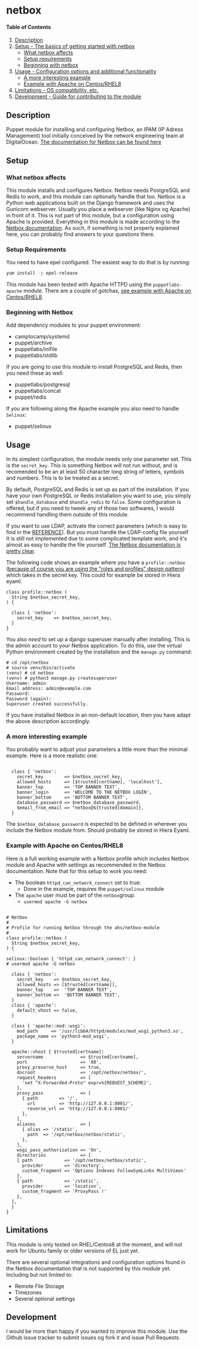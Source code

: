 # netbox

#### Table of Contents

1. [Description](#description)
2. [Setup - The basics of getting started with netbox](#setup)
    * [What netbox affects](#what-netbox-affects)
    * [Setup requirements](#setup-requirements)
    * [Beginning with netbox](#beginning-with-netbox)
3. [Usage - Configuration options and additional functionality](#usage)
    * [A more interesting example](#a-more-interesting-example)
    * [Example with Apache on Centos/RHEL8](#example-with-apache-on-centosrhel8)
4. [Limitations - OS compatibility, etc.](#limitations)
5. [Development - Guide for contributing to the module](#development)

## Description

Puppet module for installing and configuring Netbox, an IPAM (IP Adress Management) tool initially conceived by the network engineering team at DigitalOcean. [The documentation for Netbox can be found here](https://netbox.readthedocs.io/) 

## Setup

### What netbox affects

This module installs and configures Netbox. Netbox needs PostgreSQL and Redis to work, and this module can optionally handle that too. Netbox is a Python web applications built on the Django framework and uses the Gunicorn webserver. Usually you place a webserver (like Nginx og Apache) in front of it. This is not part of this module, but a configuration using Apache is provided. Everything in this module is made according to the [Netbox documentation](https://netbox.readthedocs.io/). As such, if something is not properly explained here, you can probably find answers to your questions there.

### Setup Requirements 

You need to have epel configured. The easiest way to do that is by running:

```bash
yum install -y epel-release
```

This module has been tested with Apache HTTPD using the `puppetlabs-apache` module. There are a couple of gotchas, [see example with Apache on Centos/RHEL8](#example-with-apache-on-centosrhel8).

### Beginning with Netbox

Add dependency modules to your puppet environment:

* camptocamp/systemd
* puppet/archive
* puppetlabs/inifile
* puppetlabs/stdlib

If you are going to use this module to install PostgreSQL and Redis, then you need these as well:

* puppetlabs/postgresql
* puppetlabs/concat
* puppet/redis

If you are following along the Apache example you also need to handle `Selinux`:

* puppet/selinux


## Usage

In its simplest configuration, the module needs only one parameter set. This is the `secret_key`. This is something Netbox will not run without, and is recomended to be an at least 50 character long string of letters, symbols and numbers. This is to be treated as a secret.

By default, PostgreSQL and Redis is set up as part of the installation. If you have your own PostgreSQL or Redis installation you want to use, you simply set `$handle_database` and `$handle_redis` to `false`. Some configuration is offered, but if you need to tweek any of those two softwares, I would recommend handling them outside of this module.

If you want to use LDAP, activate the correct parameters (which is easy to find in the [REFERENCE](https://github.com/anderssh/ash-netbox/blob/master/REFERENCE.md)). But you must handle the LDAP-config file yourself It is still not implemented due to some complicated template work, and it's almost as easy to handle the file yourself. [The Netbox documentation is pretty clear](https://netbox.readthedocs.io/en/stable/installation/5-ldap/).

The following code shows an example where you have a `profile::netbox` ([because of course you are using the "roles and profiles" design pattern](https://puppet.com/docs/pe/latest/the_roles_and_profiles_method.html)) which takes in the secret key. This could for example be stored in Hiera eyaml.

```puppet
class profile::netbox (
  String $netbox_secret_key,
) {

  class { 'netbox':
    secret_key    => $netbox_secret_key,
  }
}
```

You also _need_ to set up a django superuser manually after installing. This is the admin account to your Netbox application. To do this, use the virtual Python environment created by the installation and the `manage.py` command:

```
# cd /opt/netbox
# source venv/bin/activate
(venv) # cd netbox
(venv) # python3 manage.py createsuperuser
Username: admin
Email address: admin@example.com
Password:
Password (again):
Superuser created successfully.
```
If you have installed Netbox in an non-default location, then you have adapt the above description accordingly.

### A more interesting example

You probably want to adjust your parameters a little more than the minimal example. Here is a more realistic one:

```puppet

  class { 'netbox':
    secret_key        => $netbox_secret_key,
    allowed_hosts     => [$trusted[certname], 'localhost'],
    banner_top        => 'TOP BANNER TEXT',
    banner_login      => 'WELCOME TO THE NETBOX LOGIN',
    banner_bottom     => 'BOTTOM BANNER TEXT',
    database_password => $netbox_database_password,
    $email_from_email => "netbox@${trusted[domain]},
  }
```

The `$netbox_database_password` is expected to be defined in wherever you include the Netbox module from. Should probably be stored in Hiera Eyaml.

### Example with Apache on Centos/RHEL8

Here is a full working example with a Netbox profile which includes Netbox module and Apache with settings as recommended in the Netbox documentation. Note that for this setup to work you need:

* The boolean `httpd_can_network_connect` set to true:
  - Done in the example, requires the `puppet/selinux` module
* The `apache` user must be part of the `netbox`group:
  - `usermod apache -G netbox`  

```puppet

# Netbox
#
# Profile for running Netbox through the ahs/netbox-module
#
class profile::netbox (
  String $netbox_secret_key,
) {

selinux::boolean { 'httpd_can_network_connect': }
# usermod apache -G netbox

  class { 'netbox':
    secret_key    => $netbox_secret_key,
    allowed_hosts => [$trusted[certname]],
    banner_top    =>  'TOP BANNER TEXT',
    banner_bottom =>  'BOTTOM BANNER TEXT',
  }
  class { 'apache':
    default_vhost => false,
  }

  class { 'apache::mod::wsgi':
    mod_path     => '/usr/lib64/httpd/modules/mod_wsgi_python3.so',
    package_name => 'python3-mod_wsgi',
  }

  apache::vhost { $trusted[certname]:
    servername              => $trusted[certname],
    port                    => '80',
    proxy_preserve_host     => true,
    docroot                 => '/opt/netbox/netbox/',
    request_headers         => [
      'set "X-Forwarded-Proto" expr=%{REQUEST_SCHEME}',
    ],
    proxy_pass              => [
      { path        => '/',
        url         => 'http://127.0.0.1:8001/',
        reverse_url => 'http://127.0.0.1:8001/'
      },
    ],
    aliases                 => [
      { alias => '/static',
        path  => '/opt/netbox/netbox/static',
      },
    ],
    wsgi_pass_authorization => 'On',
    directories             => [
    { path            => '/opt/netbox/netbox/static',
      provider        => 'directory',
      custom_fragment => 'Options Indexes FollowSymLinks MultiViews'
    },
    { path            => '/static',
      provider        => 'location',
      custom_fragment => 'ProxyPass !'
    },
  ],
  }
}
```

## Limitations

This module is only tested on RHEL/Centos8 at the moment, and will not work for Ubuntu family or older versions of EL just yet. 

There are several optional integrations and configuration options found in the Netbox documentation that is not supported by this module yet. Including but not limited to:

* Remote File Storage
* Timezones
* Several optional settings
 
## Development

I would be more than happy if you wanted to improve this module. Use the Github issue tracker to submit issues og fork it and issue Pull Requests. 
